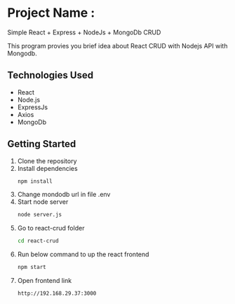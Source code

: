 # Project Name : 
Simple React + Express + NodeJs + MongoDb CRUD

This program provies you brief idea about React CRUD with Nodejs API with Mongodb.

## Technologies Used
- React
- Node.js
- ExpressJs
- Axios
- MongoDb

## Getting Started
1. Clone the repository
2. Install dependencies
   ```bash
   npm install
3. Change mondodb url in file .env
4. Start node server
    ```bash
    node server.js
5. Go to react-crud folder
    ```bash
    cd react-crud
6. Run below command to up the react frontend
    ```bash
    npm start

7. Open frontend link
    ```bash
    http://192.168.29.37:3000